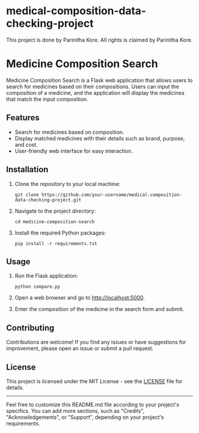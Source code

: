 # medical-composition-data-checking-project
This project is done by Parinitha Kore. All rights is claimed by Parinitha Kore.

# Medicine Composition Search

Medicine Composition Search is a Flask web application that allows users to search for medicines based on their compositions. Users can input the composition of a medicine, and the application will display the medicines that match the input composition.

## Features

- Search for medicines based on composition.
- Display matched medicines with their details such as brand, purpose, and cost.
- User-friendly web interface for easy interaction.

## Installation

1. Clone the repository to your local machine:
   ```
   git clone https://github.com/your-username/medical-composition-data-checking-project.git
   ```

2. Navigate to the project directory:
   ```
   cd medicine-composition-search
   ```

3. Install the required Python packages:
   ```
   pip install -r requirements.txt
   ```

## Usage

1. Run the Flask application:
   ```
   python compare.py
   ```

2. Open a web browser and go to [http://localhost:5000](http://localhost:5000).
   
3. Enter the composition of the medicine in the search form and submit.

## Contributing

Contributions are welcome! If you find any issues or have suggestions for improvement, please open an issue or submit a pull request.

## License

This project is licensed under the MIT License - see the [LICENSE](LICENSE) file for details.

---

Feel free to customize this README.md file according to your project's specifics. You can add more sections, such as "Credits", "Acknowledgements", or "Support", depending on your project's requirements.
